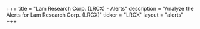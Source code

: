 +++
title = "Lam Research Corp. (LRCX) - Alerts"
description = "Analyze the Alerts for Lam Research Corp. (LRCX)"
ticker = "LRCX"
layout = "alerts"
+++

